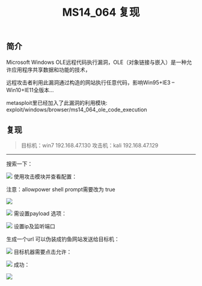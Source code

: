 ﻿---
title: MS14_064 复现
categories: 渗透
---
## 简介
Microsoft Windows OLE远程代码执行漏洞，OLE（对象链接与嵌入）是一种允许应用程序共享数据和功能的技术，

远程攻击者利用此漏洞通过构造的网站执行任意代码，影响Win95+IE3 – Win10+IE11全版本...

metasploit里已经加入了此漏洞的利用模块:
exploit/windows/browser/ms14_064_ole_code_execution

<!--more-->
## 复现
>目标机：win7 192.168.47.130
攻击机：kali 192.168.47.129


___


搜索一下：

![](https://img-blog.csdnimg.cn/20210302233610718.png?x-oss-process=image/watermark,type_ZmFuZ3poZW5naGVpdGk,shadow_10,text_aHR0cHM6Ly9ibG9nLmNzZG4ubmV0L3FxXzUzMjYzNzg5,size_16,color_FFFFFF,t_70#pic_center)
使用攻击模块并查看配置：

注意：allowpower shell prompt需要改为 true

![](https://img-blog.csdnimg.cn/20210302233633486.png?x-oss-process=image/watermark,type_ZmFuZ3poZW5naGVpdGk,shadow_10,text_aHR0cHM6Ly9ibG9nLmNzZG4ubmV0L3FxXzUzMjYzNzg5,size_16,color_FFFFFF,t_70#pic_center)

![](https://img-blog.csdnimg.cn/20210302233640358.png?x-oss-process=image/watermark,type_ZmFuZ3poZW5naGVpdGk,shadow_10,text_aHR0cHM6Ly9ibG9nLmNzZG4ubmV0L3FxXzUzMjYzNzg5,size_16,color_FFFFFF,t_70#pic_center)
需设置payload 选项：

![](https://img-blog.csdnimg.cn/202103022337096.png#pic_center)
设置ip及监听端口

生成一个url 可以伪装成钓鱼网站发送给目标机：

![](https://img-blog.csdnimg.cn/20210302233728704.png?x-oss-process=image/watermark,type_ZmFuZ3poZW5naGVpdGk,shadow_10,text_aHR0cHM6Ly9ibG9nLmNzZG4ubmV0L3FxXzUzMjYzNzg5,size_16,color_FFFFFF,t_70#pic_center)
目标机器需要点击允许：

![](https://img-blog.csdnimg.cn/20210302233743890.png?x-oss-process=image/watermark,type_ZmFuZ3poZW5naGVpdGk,shadow_10,text_aHR0cHM6Ly9ibG9nLmNzZG4ubmV0L3FxXzUzMjYzNzg5,size_16,color_FFFFFF,t_70#pic_center)
成功：

![](https://img-blog.csdnimg.cn/20210302233754942.png?x-oss-process=image/watermark,type_ZmFuZ3poZW5naGVpdGk,shadow_10,text_aHR0cHM6Ly9ibG9nLmNzZG4ubmV0L3FxXzUzMjYzNzg5,size_16,color_FFFFFF,t_70#pic_center)

